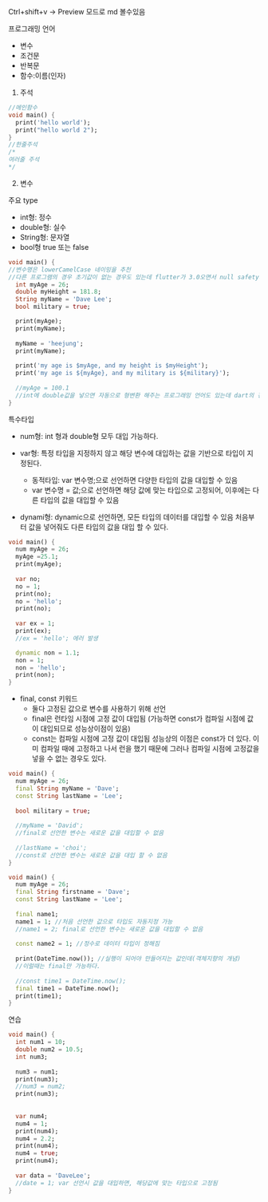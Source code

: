 Ctrl+shift+v -> Preview 모드로 md 볼수있음

프로그래밍 언어
- 변수
- 조건문
- 반복문
- 함수:이름(인자)

1) 주석
```dart
//메인함수
void main() {
  print('hello world');
  print("hello world 2");
}
//한줄주석
/*
여러줄 주석
*/
```

2) 변수

주요 type
-  int형: 정수
-  double형: 실수
-  String형: 문자열
-  bool형 true 또는 false


```dart 
void main() {
//변수명은 lowerCamelCase 네이밍을 추천
//다른 프로그램의 경우 초기값이 없는 경우도 있는데 flutter가 3.0오면서 null safety가 올 수 있기 때문에 값을 무조건 넣어준다고 생각하고 넣어야 한다. 
  int myAge = 26;
  double myHeight = 181.8;
  String myName = 'Dave Lee';
  bool military = true;

  print(myAge);
  print(myName);  
  
  myName = 'heejung';
  print(myName);
  
  print('my age is $myAge, and my height is $myHeight');
  print('my age is ${myAge}, and my military is ${military}');
  
  //myAge = 100.1
  //int에 double값을 넣으면 자동으로 형변환 해주는 프로그래밍 언어도 있는데 dart의 경우에는 자동형변환을 해주지 않는다.
}
```
 특수타입
- num형: int 형과 double형 모두 대입 가능하다.
- var형: 특정 타입을 지정하지 않고 해당 변수에 대입하는 값을 기반으로 타입이 지정된다. 
    - 동적타입: var 변수명;으로 선언하면 다양한 타입의 값을 대입할 수 있음
    - var 변수명 = 값;으로 선언하면 해당 값에 맞는 타입으로 고정되어, 이후에는 다른 타입의 값을 대입할 수 있음

- dynami형: dynamic으로 선언하면, 모든 타입의 데이터를 대입할 수 있음 처음부터 값을 넣어줘도 다른 타입의 값을 대입 할 수 있다.

```dart 
void main() {
  num myAge = 26;
  myAge =25.1;
  print(myAge);
  
  var no;
  no = 1;
  print(no);
  no = 'hello';
  print(no);
  
  var ex = 1;
  print(ex);
  //ex = 'hello'; 에러 발생

  dynamic non = 1.1;
  non = 1;
  non = 'hello';
  print(non);
}

```

- final, const 키워드
  - 둘다 고정된 값으로 변수를 사용하기 위해 선언
  - final은 런타임 시점에 고정 값이 대입됨 (가능하면 const가 컴파일 시점에 값이 대입되므로 성능상이점이 있음)
  - const는 컴파일 시점에 고정 값이 대입됨
성능상의 이점은 const가 더 있다. 이미 컴파일 때에 고정하고 나서 런을 했기 때문에
그러나 컴파일 시점에 고정값을 넣을 수 없는 경우도 있다.

```dart
void main() {
  num myAge = 26;
  final String myName = 'Dave';
  const String lastName = 'Lee';
  
  bool military = true;
  
  //myName = 'David';
  //final로 선언한 변수는 새로운 값을 대입할 수 없음
  
  //lastName = 'choi';
  //const로 선언한 변수는 새로운 값을 대입 할 수 없음
}
```


```dart
void main() {
  num myAge = 26;
  final String firstname = 'Dave';
  const String lastName = 'Lee';
  
  final name1;
  name1 = 1; //처음 선언한 값으로 타입도 자동지정 가능
  //name1 = 2; final로 선언한 변수는 새로운 값을 대입할 수 없음 
  
  const name2 = 1; //정수로 데이터 타입이 정해짐
  
  print(DateTime.now()); //실행이 되어야 만들어지는 값인데(객체지향의 개념)
  //이럴때는 final만 가능하다.
  
  //const time1 = DateTime.now();
  final time1 = DateTime.now();
  print(time1); 
}
```

연습
```dart
void main() {
  int num1 = 10;
  double num2 = 10.5;
  int num3;
  
  num3 = num1;
  print(num3);
  //num3 = num2;
  print(num3);
  
  
  var num4;
  num4 = 1;
  print(num4);
  num4 = 2.2;
  print(num4);
  num4 = true;
  print(num4);
  
  var data = 'DaveLee';
  //date = 1; var 선언시 값을 대입하면, 해당값에 맞는 타입으로 고정됨
}  

```